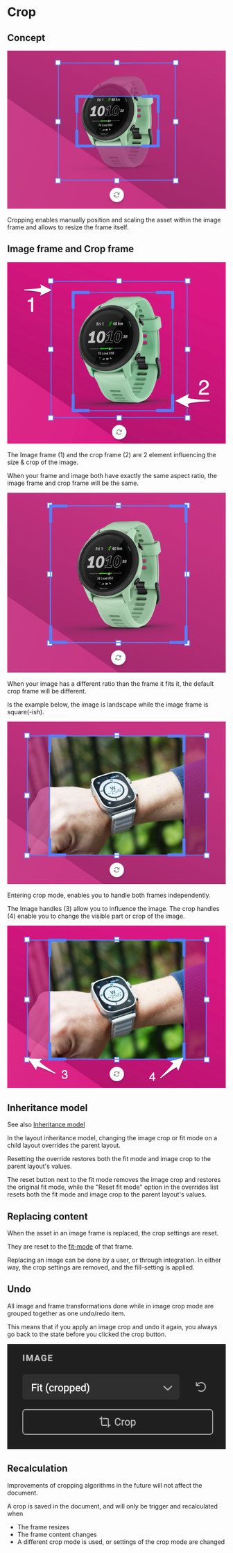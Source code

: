 # Crop

## Concept

![screenshot](crop.png)

Cropping enables manually position and scaling the asset within the image frame and allows to resize the frame itself.

## Image frame and Crop frame

![screenshot](cropframes.png)

The Image frame (1) and the crop frame (2) are 2 element influencing the size & crop of the image.

When your frame and image both have exactly the same aspect ratio, the image frame and crop frame will be the same.

![screenshot](defaultcrop.png)

When your image has a different ratio than the frame it fits it, the default crop frame will be different.

Is the example below, the image is landscape while the image frame is square(-ish).

![screenshot](rectcrop.png)

Entering crop mode, enables you to handle both frames independently.

The Image handles (3) allow you to influence the image. The crop handles (4) enable you to change the visible part or crop of the image.

![screenshot](crophandles.png)

## Inheritance model

See also [Inheritance model](/GraFx-Studio/concepts/layouts/#inheritance)

In the layout inheritance model, changing the image crop or fit mode on a child layout overrides the parent layout. 

Resetting the override restores both the fit mode and image crop to the parent layout's values. 

The reset button next to the fit mode removes the image crop and restores the original fit mode, while the "Reset fit mode" option in the overrides list resets both the fit mode and image crop to the parent layout's values.

## Replacing content

When the asset in an image frame is replaced, the crop settings are reset.

They are reset to the [fit-mode](/GraFx-Studio/concepts/frames/#fit-or-fill-mode) of that frame.

Replacing an image can be done by a user, or through integration. In either way, the crop settings are removed, and the fill-setting is applied.

## Undo

All image and frame transformations done while in image crop mode are grouped together as one undo/redo item. 

This means that if you apply an image crop and undo it again, you always go back to the state before you clicked the crop button.

![screenshot](crop-button.png)

## Recalculation

Improvements of cropping algorithms in the future will not affect the document. 

A crop is saved in the document, and will only be trigger and recalculated when

- The frame resizes
- The frame content changes
- A different crop mode is used, or settings of the crop mode are changed